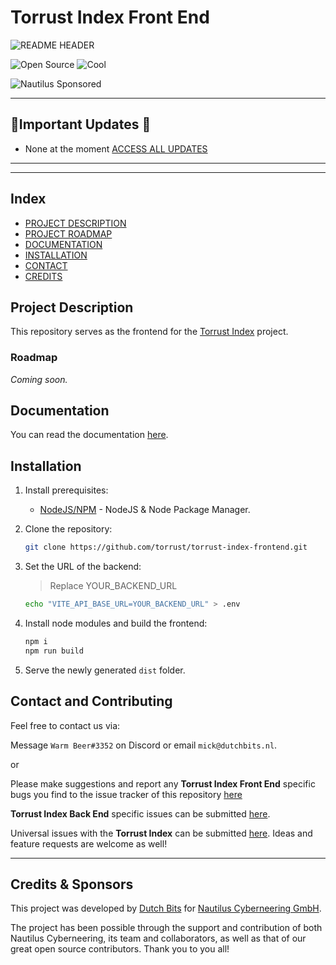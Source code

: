 # Torrust Index Front End

![README HEADER](vue-2/img/Torrust_Repo_FrontEnd_Readme_Header-20220615.jpg)

![Open Source](https://badgen.net/badge/Open%20Source/100%25/DA2CE7)
![Cool](https://badgen.net/badge/Cool/100%25/FF7F50)

![Nautilus Sponsored](https://badgen.net/badge/Sponsor/Nautilus%20Cyberneering/red)

---

## 📢Important Updates 📢

- None at the moment [ACCESS ALL UPDATES](https://github.com/torrust/torrust-index-frontend/wiki/Project-Updates)

---
---

## Index

- [PROJECT DESCRIPTION](#project-description)
- [PROJECT ROADMAP](#project_roadmap)
- [DOCUMENTATION](#documentation)
- [INSTALLATION](#installation)
- [CONTACT](#contact_and_contributing)
- [CREDITS](#credits)

## Project Description

This repository serves as the frontend for the [Torrust Index](https://github.com/torrust/torrust-index) project.

### Roadmap

*Coming soon.*

## Documentation

You can read the documentation [here](https://torrust.github.io/torrust-documentation/torrust-web-frontend/about/).

## Installation

1. Install prerequisites:
    - [NodeJS/NPM](https://nodejs.org/) - NodeJS & Node Package Manager.

2. Clone the repository:

    ```bash
    git clone https://github.com/torrust/torrust-index-frontend.git
    ```

3. Set the URL of the backend:
    > Replace YOUR_BACKEND_URL

    ```bash
    echo "VITE_API_BASE_URL=YOUR_BACKEND_URL" > .env
    ```

4. Install node modules and build the frontend:

    ```bash
    npm i
    npm run build
    ```

5. Serve the newly generated `dist` folder.

## Contact and Contributing

Feel free to contact us via:

Message `Warm Beer#3352` on Discord or email `mick@dutchbits.nl`.

or

Please make suggestions and report any **Torrust Index Front End** specific bugs you find to the issue tracker of this repository [here](https://github.com/torrust/torrust-index-frontend/issues)

**Torrust Index Back End** specific issues can be submitted [here](https://github.com/torrust/torrust-index-backend/issues).

Universal issues with the **Torrust Index** can be submitted [here](https://github.com/torrust/torrust-index/issues). Ideas and feature requests are welcome as well!

---

## Credits & Sponsors

This project was developed by [Dutch Bits](https://dutchbits.nl) for [Nautilus Cyberneering GmbH](https://nautilus-cyberneering.de/).

The project has been possible through the support and contribution of both Nautilus Cyberneering, its team and collaborators, as well as that of our great open source contributors. Thank you to you all!
